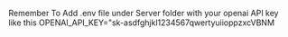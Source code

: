 Remember To Add .env file under Server folder with your openai API key like this    OPENAI_API_KEY="sk-asdfghjkl1234567qwertyuiioppzxcVBNM
